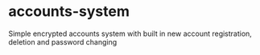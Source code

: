 # accounts-system

Simple encrypted accounts system with built in new account registration, deletion and password changing
